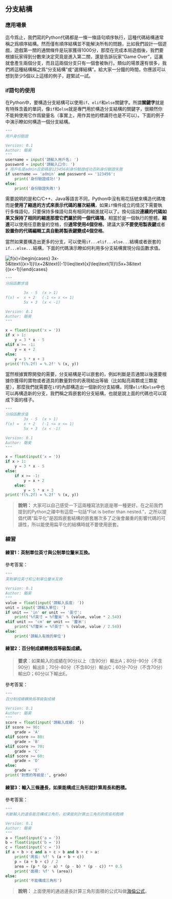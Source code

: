 ## 分支結構

### 應用場景

迄今爲止，我們寫的Python代碼都是一條一條語句順序執行，這種代碼結構通常稱之爲順序結構。然而僅有順序結構並不能解決所有的問題，比如我們設計一個遊戲，遊戲第一關的通關條件是玩家獲得1000分，那麼在完成本局遊戲後，我們要根據玩家得到分數來決定究竟是進入第二關，還是告訴玩家“Game Over”，這裏就會產生兩個分支，而且這兩個分支只有一個會被執行。類似的場景還有很多，我們將這種結構稱之爲“分支結構”或“選擇結構”。給大家一分鐘的時間，你應該可以想到至少5個以上這樣的例子，趕緊試一試。

### if語句的使用

在Python中，要構造分支結構可以使用`if`、`elif`和`else`關鍵字。所謂**關鍵字**就是有特殊含義的單詞，像`if`和`else`就是專門用於構造分支結構的關鍵字，很顯然你不能夠使用它作爲變量名（事實上，用作其他的標識符也是不可以）。下面的例子中演示瞭如何構造一個分支結構。

```Python
"""
用戶身份驗證

Version: 0.1
Author: 駱昊
"""
username = input('請輸入用戶名: ')
password = input('請輸入口令: ')
# 用戶名是admin且密碼是123456則身份驗證成功否則身份驗證失敗
if username == 'admin' and password == '123456':
    print('身份驗證成功!')
else:
    print('身份驗證失敗!')
```

需要說明的是和C/C++、Java等語言不同，Python中沒有用花括號來構造代碼塊而是**使用了縮進的方式來表示代碼的層次結構**，如果`if`條件成立的情況下需要執行多條語句，只要保持多條語句具有相同的縮進就可以了。換句話說**連續的代碼如果又保持了相同的縮進那麼它們屬於同一個代碼塊**，相當於是一個執行的整體。**縮進**可以使用任意數量的空格，但**通常使用4個空格**，建議大家**不要使用製表鍵**或者**設置你的代碼編輯工具自動將製表鍵變成4個空格**。

當然如果要構造出更多的分支，可以使用`if...elif...else...`結構或者嵌套的`if...else...`結構，下面的代碼演示瞭如何利用多分支結構實現分段函數求值。

![$$f(x)=\begin{cases} 3x-5&\text{(x>1)}\\x+2&\text{(-1}\leq\text{x}\leq\text{1)}\\5x+3&\text {(x<-1)}\end{cases}$$](./res/formula_1.png)

```Python
"""
分段函數求值

        3x - 5  (x > 1)
f(x) =  x + 2   (-1 <= x <= 1)
        5x + 3  (x < -1)

Version: 0.1
Author: 駱昊
"""

x = float(input('x = '))
if x > 1:
    y = 3 * x - 5
elif x >= -1:
    y = x + 2
else:
    y = 5 * x + 3
print('f(%.2f) = %.2f' % (x, y))
```

當然根據實際開發的需要，分支結構是可以嵌套的，例如判斷是否通關以後還要根據你獲得的寶物或者道具的數量對你的表現給出等級（比如點亮兩顆或三顆星星），那麼我們就需要在`if`的內部構造出一個新的分支結構，同理`elif`和`else`中也可以再構造新的分支，我們稱之爲嵌套的分支結構，也就是說上面的代碼也可以寫成下面的樣子。

```Python
"""
分段函數求值
		3x - 5	(x > 1)
f(x) =	x + 2	(-1 <= x <= 1)
		5x + 3	(x < -1)

Version: 0.1
Author: 駱昊
"""

x = float(input('x = '))
if x > 1:
    y = 3 * x - 5
else:
    if x >= -1:
        y = x + 2
    else:
        y = 5 * x + 3
print('f(%.2f) = %.2f' % (x, y))
```

> **說明：** 大家可以自己感受一下這兩種寫法到底是哪一種更好。在之前我們提到的Python之禪中有這麼一句話“Flat is better than nested.”，之所以提倡代碼“扁平化”是因爲嵌套結構的嵌套層次多了之後會嚴重的影響代碼的可讀性，所以能使用扁平化的結構時就不要使用嵌套。

### 練習

#### 練習1：英制單位英寸與公制單位釐米互換。

參考答案：

```Python
"""
英制單位英寸和公制單位釐米互換

Version: 0.1
Author: 駱昊
"""
value = float(input('請輸入長度: '))
unit = input('請輸入單位: ')
if unit == 'in' or unit == '英寸':
    print('%f英寸 = %f釐米' % (value, value * 2.54))
elif unit == 'cm' or unit == '釐米':
    print('%f釐米 = %f英寸' % (value, value / 2.54))
else:
    print('請輸入有效的單位')
```

#### 練習2：百分制成績轉換爲等級製成績。

> **要求**：如果輸入的成績在90分以上（含90分）輸出A；80分-90分（不含90分）輸出B；70分-80分（不含80分）輸出C；60分-70分（不含70分）輸出D；60分以下輸出E。

參考答案：

```Python
"""
百分制成績轉換爲等級製成績

Version: 0.1
Author: 駱昊
"""
score = float(input('請輸入成績: '))
if score >= 90:
    grade = 'A'
elif score >= 80:
    grade = 'B'
elif score >= 70:
    grade = 'C'
elif score >= 60:
    grade = 'D'
else:
    grade = 'E'
print('對應的等級是:', grade)
```
#### 練習3：輸入三條邊長，如果能構成三角形就計算周長和麪積。

參考答案：

```Python
"""
判斷輸入的邊長能否構成三角形，如果能則計算出三角形的周長和麪積

Version: 0.1
Author: 駱昊
"""
a = float(input('a = '))
b = float(input('b = '))
c = float(input('c = '))
if a + b > c and a + c > b and b + c > a:
    print('周長: %f' % (a + b + c))
    p = (a + b + c) / 2
    area = (p * (p - a) * (p - b) * (p - c)) ** 0.5
    print('面積: %f' % (area))
else:
    print('不能構成三角形')
```
> **說明：** 上面使用的通過邊長計算三角形面積的公式叫做[海倫公式](https://zh.wikipedia.org/zh-hans/海倫公式)。

